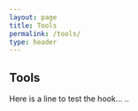 ```yaml
---
layout: page
title: Tools
permalink: /tools/
type: header
---
```


## Tools
Here is a line to test the hook...
..
